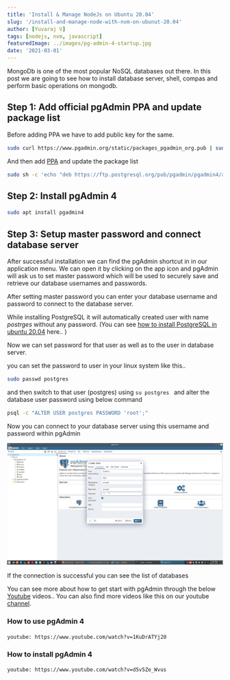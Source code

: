 ```yaml
---
title: 'Install & Manage NodeJs on Ubuntu 20.04'
slug: '/install-and-manage-node-with-nvm-on-ubunut-20.04'
author: [Yuvaraj V]
tags: [nodejs, nvm, javascript]
featuredImage: ../images/pg-admin-4-startup.jpg
date: '2021-03-01'
---
```



MongoDb is one of the most popular NoSQL databases out there.
In this post we are going to see how to install database server, shell, compas and perform basic operations on mongodb.


## Step 1: Add official pgAdmin PPA and update package list
Before adding PPA we have to add public key for the same.

```bash
sudo curl https://www.pgadmin.org/static/packages_pgadmin_org.pub | sudo apt-key add
```

And then add [PPA](https://askubuntu.com/questions/4983/what-are-ppas-and-how-do-i-use-them/4990#4990) and update the package list

```bash
sudo sh -c 'echo "deb https://ftp.postgresql.org/pub/pgadmin/pgadmin4/apt/$(lsb_release -cs) pgadmin4 main" > /etc/apt/sources.list.d/pgadmin4.list && apt update'
```

## Step 2: Install pgAdmin 4

```bash
sudo apt install pgadmin4
```

## Step 3: Setup master password and connect database server
After successful installation we can find the pgAdmin shortcut in in our application menu.
We can open it by clicking on the app icon and pgAdmin will ask us to set master password which will be used to securely save and retrieve our database usernames and passwords.

After setting master password you can enter your database username and password to connect to the database server.

While installing PostgreSQL it will automatically created user with name *postrges* without any password.
(You can see [how to install PostgreSQL in ubuntu 20.04](https://kodemonk.dev/blog/installing-postgresql-on-ubuntu-20-04) here.. )

Now we can set password for that user as well as to the user in database server.

you can set the password to user in your linux system like this..
```bash
sudo passwd postgres 
```
and then switch to that user (postgres) using `su postgres
` and alter the database user password using below command

```bash
psql -c "ALTER USER postgres PASSWORD 'root';"
```

Now you can connect to your database server using this username and password within pgAdmin

![Create connection to database](../images/pgadmin-create-connection-to-db.jpg)

If the connection is successful you can see the list of databases

You can see more about how to get start with pgAdmin through the below [Youtube](https://www.youtube.com/c/KodeMonk) videos.. You can also find more videos like this on our youtube [channel](https://www.youtube.com/c/KodeMonk).

### How to use pgAdmin 4
`youtube: https://www.youtube.com/watch?v=1KuDrATYj20`

### How to install pgAdmin 4
`youtube: https://www.youtube.com/watch?v=d5v5Ze_Wvus`


